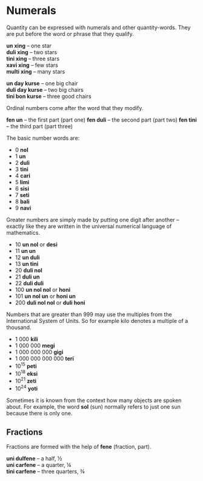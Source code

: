 # Numerals

Quantity can be expressed with numerals and other quantity-words.
They are put before the word or phrase that they qualify.

**un xing**
– one star  
**duli xing**
– two stars  
**tini xing**
– three stars  
**xavi xing**
– few stars  
**multi xing**
– many stars

**un day kurse**
– one big chair  
**duli day kurse**
– two big chairs  
**tini bon kurse**
– three good chairs

Ordinal numbers come after the word that they modify.

**fen un**
– the first part (part one)
**fen duli**
– the second part (part two)
**fen tini**
– the third part (part three)

The basic number words are:

- 0 **nol**
- 1 **un**
- 2 **duli**
- 3 **tini**
- 4 **cari**
- 5 **limi**
- 6 **sisi**
- 7 **seti**
- 8 **bali**
- 9 **navi**

Greater numbers are simply made by putting one digit after another –
exactly like they are written in the universal numerical language of mathematics.

- 10 **un nol** or **desi**
- 11 **un un**
- 12 **un duli**
- 13 **un tini**
- 20 **duli nol**
- 21 **duli un**
- 22 **duli duli**
- 100 **un nol nol** or **honi**
- 101 **un nol un** or **honi un**
- 200 **duli nol nol** or **duli honi**

Numbers that are greater than 999 may use the multiples from the International System of Units.
So for example kilo denotes a multiple of a thousand.

- 1 000 **kili**
- 1 000 000 **megi**
- 1 000 000 000 **gigi**
- 1 000 000 000 000 **teri**
- 10<sup>15</sup> **peti**
- 10<sup>18</sup> **eksi**
- 10<sup>21</sup> **zeti**
- 10<sup>24</sup> **yoti**
    
Sometimes it is known from the context how many objects are spoken about.
For example, the word **sol** (sun) normally refers to just one sun because there is only one.


## Fractions

Fractions are formed with the help of
**fene**
(fraction, part).

**uni dulfene**
– a half, ½  
**uni carfene**
– a quarter, ¼  
**tini carfene**
– three quarters, ¾

